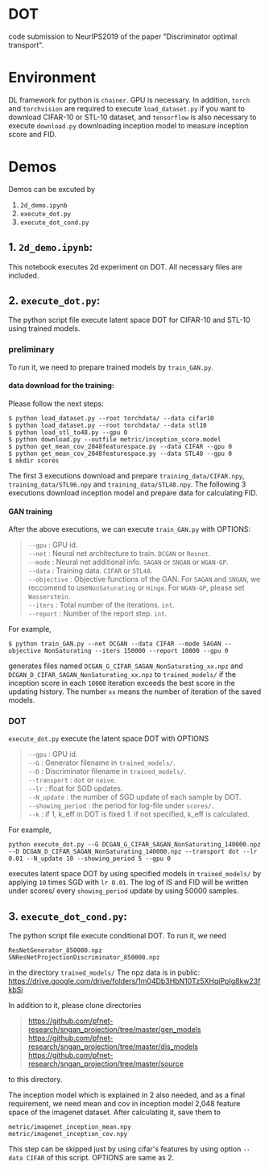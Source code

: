 # DOT
code submission to NeurIPS2019 of the paper "Discriminator optimal transport".

# Environment
DL framework for python is `chainer`.
GPU is necessary.
In addition, `torch` and `torchvision` are required to execute `load_dataset.py` if you want to download CIFAR-10 or STL-10 dataset, and `tensorflow` is also necessary to execute `download.py` downloading inception model to measure inception score and FID.

# Demos
Demos can be excuted by
 1. `2d_demo.ipynb`
 2. `execute_dot.py`
 3. `execute_dot_cond.py`

## 1. `2d_demo.ipynb`:
This notebook executes 2d experiment on DOT.
All necessary files are included.

## 2. `execute_dot.py`:
The python script file execute latent space DOT for CIFAR-10 and STL-10 using trained models.
### preliminary
To run it, we need to prepare trained models by `train_GAN.py`.
#### data download for the training:
Please follow the next steps:
```
$ python load_dataset.py --root torchdata/ --data cifar10
$ python load_dataset.py --root torchdata/ --data stl10
$ python load_stl_to48.py --gpu 0
$ python download.py --outfile metric/inception_score.model
$ python get_mean_cov_2048featurespace.py --data CIFAR --gpu 0
$ python get_mean_cov_2048featurespace.py --data STL48 --gpu 0
$ mkdir scores
```
The first 3 executions download and prepare `training_data/CIFAR.npy`, `training_data/STL96.npy` and `training_data/STL48.npy`.
The following 3 executions download inception model and prepare data for calculating FID.

#### GAN training
After the above executions, we can execute `train_GAN.py` with OPTIONS:
> `--gpu` : GPU id.<br>
> `--net` : Neural net architecture to train. `DCGAN` or `Resnet`. <br>
> `--mode` : Neural net additional info. `SAGAN` or `SNGAN` or `WGAN-GP`. <br>
> `--data` : Training data. `CIFAR` or `STL48`. <br>
> `--objective` : Objective functions of the GAN. For `SAGAN` and `SNGAN`, we reccomend to use`NonSaturating` or `Hinge`. For `WGAN-GP`, please set `Wasserstein`. <br>
> `--iters` : Total number of the iterations. `int`. <br>
> `--report` : Number of the report step. `int`. <br>

For example, 
```
$ python train_GAN.py --net DCGAN --data CIFAR --mode SAGAN --objective NonSaturating --iters 150000 --report 10000 --gpu 0
```
generates files named `DCGAN_G_CIFAR_SAGAN_NonSaturating_xx.npz` and `DCGAN_D_CIFAR_SAGAN_NonSaturating_xx.npz` to `trained_models/` if the inception score in each `10000` iteration exceeds the best score in the updating history. The number `xx` means the number of iteration of the saved models.

### DOT
`execute_dot.py` execute the latent space DOT with OPTIONS
> `--gpu` : GPU id.<br>
> `--G` : Generator filename in `trained_models/`.<br>
> `--D` : Discriminator filename in `trained_models/`.<br>
> `--transport` : `dot` or `naive`.<br>
> `--lr` : float for SGD updates.<br>
> `--N_update` : the number of SGD update of each sample by DOT.<br>
> `--showing_period` : the period for log-file under `scores/`.<br>
> `--k` : if 1, k_eff in DOT is fixed 1. if not specified, k_eff is calculated.<br>

For example,
```
python execute_dot.py --G DCGAN_G_CIFAR_SAGAN_NonSaturating_140000.npz --D DCGAN_D_CIFAR_SAGAN_NonSaturating_140000.npz --transport dot --lr 0.01 --N_update 10 --showing_period 5 --gpu 0
```
executes latent space DOT by using specified models in `trained_models/` by applying `10` times SGD with `lr 0.01`.
The log of IS and FID will be written under scores/ every `showing_period` update by using 50000 samples.

## 3. `execute_dot_cond.py`:
The python script file execute conditional DOT.
To run it, we need
```
ResNetGenerator_850000.npz
SNResNetProjectionDiscriminator_850000.npz
```
in the directory `trained_models/`
The npz data is in public: https://drive.google.com/drive/folders/1m04Db3HbN10Tz5XHqiPpIg8kw23fkbSi

In addition to it, please clone directories
>https://github.com/pfnet-research/sngan_projection/tree/master/gen_models<br>
>https://github.com/pfnet-research/sngan_projection/tree/master/dis_models<br>
>https://github.com/pfnet-research/sngan_projection/tree/master/source

to this directory.

The inception model which is explained in 2 also needed, and as a final requirement, we need mean and cov in inception model 2,048 feature space of the imagenet dataset. After calculating it, save them to
```
metric/imagenet_inception_mean.npy
metric/imagenet_inception_cov.npy
```
This step can be skipped just by using cifar's features by using option `--data CIFAR` of this script.
OPTIONS are same as 2.
